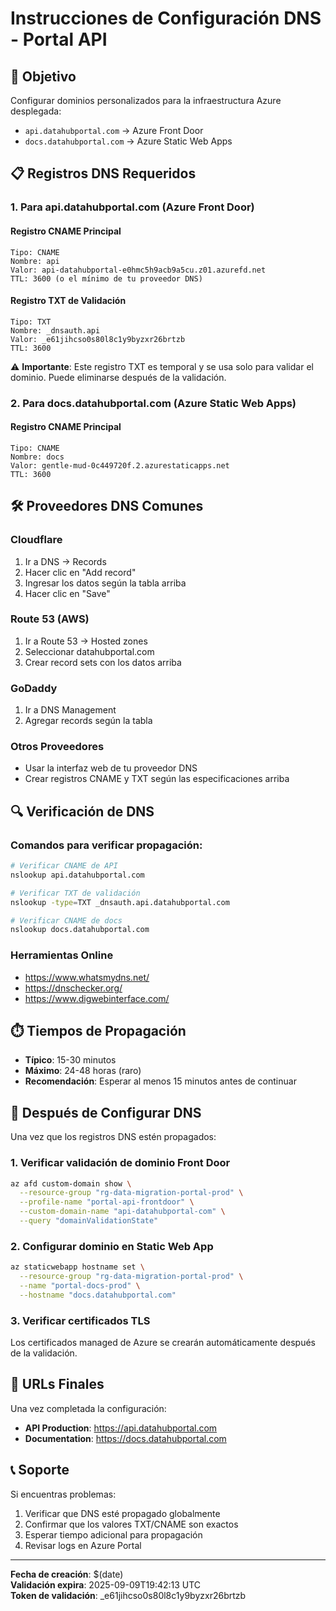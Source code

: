 # Instrucciones de Configuración DNS - Portal API

## 🎯 Objetivo
Configurar dominios personalizados para la infraestructura Azure desplegada:
- `api.datahubportal.com` → Azure Front Door
- `docs.datahubportal.com` → Azure Static Web Apps

## 📋 Registros DNS Requeridos

### 1. Para api.datahubportal.com (Azure Front Door)

#### Registro CNAME Principal
```
Tipo: CNAME
Nombre: api
Valor: api-datahubportal-e0hmc5h9acb9a5cu.z01.azurefd.net
TTL: 3600 (o el mínimo de tu proveedor DNS)
```

#### Registro TXT de Validación
```
Tipo: TXT
Nombre: _dnsauth.api
Valor: _e61jihcso0s80l8c1y9byzxr26brtzb
TTL: 3600
```
⚠️ **Importante**: Este registro TXT es temporal y se usa solo para validar el dominio. Puede eliminarse después de la validación.

### 2. Para docs.datahubportal.com (Azure Static Web Apps)

#### Registro CNAME Principal
```
Tipo: CNAME
Nombre: docs
Valor: gentle-mud-0c449720f.2.azurestaticapps.net
TTL: 3600
```

## 🛠️ Proveedores DNS Comunes

### Cloudflare
1. Ir a DNS → Records
2. Hacer clic en "Add record"
3. Ingresar los datos según la tabla arriba
4. Hacer clic en "Save"

### Route 53 (AWS)
1. Ir a Route 53 → Hosted zones
2. Seleccionar datahubportal.com
3. Crear record sets con los datos arriba

### GoDaddy
1. Ir a DNS Management
2. Agregar records según la tabla

### Otros Proveedores
- Usar la interfaz web de tu proveedor DNS
- Crear registros CNAME y TXT según las especificaciones arriba

## 🔍 Verificación de DNS

### Comandos para verificar propagación:

```bash
# Verificar CNAME de API
nslookup api.datahubportal.com

# Verificar TXT de validación
nslookup -type=TXT _dnsauth.api.datahubportal.com

# Verificar CNAME de docs
nslookup docs.datahubportal.com
```

### Herramientas Online
- https://www.whatsmydns.net/
- https://dnschecker.org/
- https://www.digwebinterface.com/

## ⏱️ Tiempos de Propagación
- **Típico**: 15-30 minutos
- **Máximo**: 24-48 horas (raro)
- **Recomendación**: Esperar al menos 15 minutos antes de continuar

## 🚀 Después de Configurar DNS

Una vez que los registros DNS estén propagados:

### 1. Verificar validación de dominio Front Door
```bash
az afd custom-domain show \
  --resource-group "rg-data-migration-portal-prod" \
  --profile-name "portal-api-frontdoor" \
  --custom-domain-name "api-datahubportal-com" \
  --query "domainValidationState"
```

### 2. Configurar dominio en Static Web App
```bash
az staticwebapp hostname set \
  --resource-group "rg-data-migration-portal-prod" \
  --name "portal-docs-prod" \
  --hostname "docs.datahubportal.com"
```

### 3. Verificar certificados TLS
Los certificados managed de Azure se crearán automáticamente después de la validación.

## 🎯 URLs Finales

Una vez completada la configuración:
- **API Production**: https://api.datahubportal.com
- **Documentation**: https://docs.datahubportal.com

## 📞 Soporte

Si encuentras problemas:
1. Verificar que DNS esté propagado globalmente
2. Confirmar que los valores TXT/CNAME son exactos
3. Esperar tiempo adicional para propagación
4. Revisar logs en Azure Portal

---

**Fecha de creación**: $(date)  
**Validación expira**: 2025-09-09T19:42:13 UTC  
**Token de validación**: _e61jihcso0s80l8c1y9byzxr26brtzb